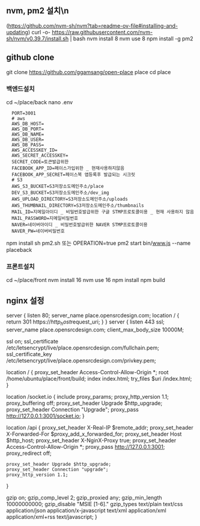 ## nvm, pm2 설치\n
(https://github.com/nvm-sh/nvm?tab=readme-ov-file#installing-and-updating)
curl -o- https://raw.githubusercontent.com/nvm-sh/nvm/v0.39.7/install.sh | bash
nvm install 8
nvm use 8
npm install -g pm2

## github clone
git clone https://github.com/ggamsang/open-place place
cd place

### 백엔드설치
cd ~/place/back
nano .env
```
  PORT=3001
  # aws
  AWS_DB_HOST=
  AWS_DB_PORT=
  AWS_DB_NAME=
  AWS_DB_USER=
  AWS_DB_PASS=
  AWS_ACCESSKEY_ID=
  AWS_SECRET_ACCESSKEY=
  SECRET_CODE=토큰발급위한
  FACEBOOK_APP_ID=페이스가입위한 _ 현재사용하지않음
  FACEBOOK_APP_SECRET=페이스북 앱등록후 발급되는 시크릿
  # S3
  AWS_S3_BUCKET=S3저장소도메인주소/place
  DEV_S3_BUCKET=S3저장소도메인주소/dev_img
  AWS_UPLOAD_DIRECTORY=S3저장소도메인주소/uploads
  AWS_THUMBNAIL_DIRECTORY=S3저장소도메인주소/thumbnails
  MAIL_ID=지메일아이디 _ 비밀번호발급위한 구글 STMP프로토콜이용 _ 현재 사용하지 않음
  MAIL_PASSWORD=지메일비밀번호 
  NAVER=네이버아이디 _ 비밀번호발급위한 NAVER STMP프로토콜이용
  NAVER_PW=네이버비밀번호
```
npm install
sh pm2.sh 또는 OPERATION=true pm2 start bin/www.js --name placeback

### 프론트설치
cd ~/place/front
nvm install 16
nvm use 16
npm install
npm build


## nginx 설정
server {
  listen 80;
  server_name place.opensrcdesign.com;
  location / {
    return 301 https://$http_host$request_uri;
  }
}
server {
  listen 443 ssl;
  server_name place.opensrcdesign.com;
  client_max_body_size 10000M;

  ssl on;
  ssl_certificate 	/etc/letsencrypt/live/place.opensrcdesign.com/fullchain.pem;
  ssl_certificate_key 	/etc/letsencrypt/live/place.opensrcdesign.com/privkey.pem;

  location / {
    proxy_set_header Access-Control-Allow-Origin *;
    root /home/ubuntu/place/front/build;
    index index.html;
    try_files $uri /index.html;
  }

  location /socket.io {
    include proxy_params;
    proxy_http_version 1.1;
    proxy_buffering off;
    proxy_set_header Upgrade $http_upgrade;
    proxy_set_header Connection "Upgrade";
    proxy_pass http://127.0.0.1:3001/socket.io;
  }
  
  location /api {
    proxy_set_header X-Real-IP $remote_addr;
    proxy_set_header X-Forwarded-For $proxy_add_x_forwarded_for;
    proxy_set_header Host $http_host;
    proxy_set_header X-NginX-Proxy true;
    proxy_set_header Access-Control-Allow-Origin *;
    proxy_pass http://127.0.0.1:3001;
    proxy_redirect off;

    proxy_set_header Upgrade $http_upgrade;
    proxy_set_header Connection "upgrade";
    proxy_http_version 1.1;
  }

  gzip on;
  gzip_comp_level 2;
  gzip_proxied any;
  gzip_min_length 10000000000;
  gzip_disable "MSIE [1-6]\." gzip_types text/plain text/css application/json application/x-javascript text/xml application/xml application/xml+rss text/javascript;
}
